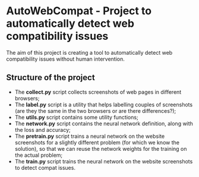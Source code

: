 # AutoWebCompat - Project to automatically detect web compatibility issues

The aim of this project is creating a tool to automatically detect web compatibility issues without human intervention.

## Structure of the project

- The **collect.py** script collects screenshots of web pages in different browsers;
- The **label.py** script is a utility that helps labelling couples of screenshots (are they the same in the two browsers or are there differences?);
- The **utils.py** script contains some utility functions;
- The **network.py** script contains the neural network definition, along with the loss and accuracy;
- The **pretrain.py** script trains a neural network on the website screenshots for a slightly different problem (for which we know the solution), so that we can reuse the network weights for the training on the actual problem;
- The **train.py** script trains the neural network on the website screenshots to detect compat issues.
